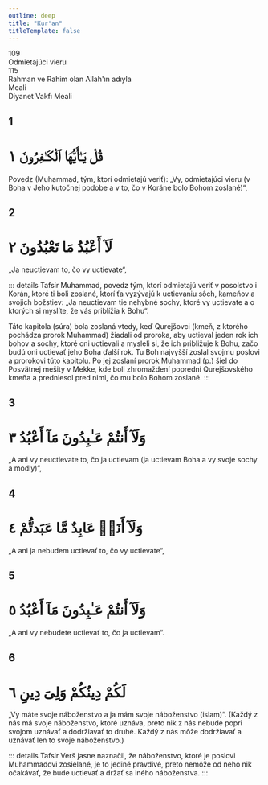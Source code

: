 ```yaml
---
outline: deep
title: "Kur'an"
titleTemplate: false
---
```


<!--CHAPTER INTRO-->
<div class="chapter-title-wrapper">
<div class="chapter-title">109</div>
<div class="chapter-title-slovak">Odmietajúci vieru</div>
<div class="chapter-opening">115</div>
<div class="chapter-opening-slovak">Rahman ve Rahim olan Allah'ın adıyla</div>
</div>

<div class="intro2-wrapper">
<div class="chapter-info-wrapper">
<div class="chapter-info-translation">Meali</div>
<div class="chapter-info-name">Diyanet Vakfı Meali</div>
</div>

</div>

## 1

<!-- CHAPTER NUMBERS -->
<Badge type="info" text="109:1" class="badge" />
<div>
<div class="main-verse" >
<!-- ARABIC -->
<h1 class="verse-arabic">قُلْ يَـٰٓأَيُّهَا ٱلْكَـٰفِرُونَ ١</h1>
</div>
<!-- TÜRKÇE -->
<p>Povedz (Muhammad, tým, ktorí odmietajú veriť): „Vy, odmietajúci vieru (v Boha v Jeho kutočnej podobe a v to, čo v Koráne bolo Bohom zoslané)“,</p>
</div>

<div class="break"></div>

## 2

<!-- CHAPTER NUMBERS -->
<Badge type="info" text="109:2" class="badge" />
<div>
<div class="main-verse" >
<!-- ARABIC -->
<h1 class="verse-arabic">لَآ أَعْبُدُ مَا تَعْبُدُونَ ٢</h1>
</div>
<!-- TÜRKÇE -->
<p>„Ja neuctievam to, čo vy uctievate“,</p>
</div>

::: details Tafsir
Muhammad, povedz tým, ktorí odmietajú veriť v posolstvo i Korán, ktoré ti boli zoslané, ktorí ťa vyzývajú k uctievaniu sôch, kameňov a svojich božstiev: „Ja neuctievam tie nehybné sochy, ktoré vy uctievate a o ktorých si myslíte, že vás priblížia k Bohu“.

Táto kapitola (súra) bola zoslaná vtedy, keď Qurejšovci (kmeň, z ktorého pochádza prorok Muhammad) žiadali od proroka, aby uctieval jeden rok ich bohov a sochy, ktoré oni uctievali a mysleli si, že ich približuje k Bohu, začo budú oni uctievať jeho Boha ďalší rok. Tu Boh najvyšší zoslal svojmu poslovi a prorokovi túto kapitolu. Po jej zoslaní prorok Muhammad (p.) šiel do Posvätnej mešity v Mekke, kde boli zhromaždení poprední Qurejšovského kmeňa a predniesol pred nimi, čo mu bolo Bohom zoslané.
:::

<div class="break"></div>

## 3

<!-- CHAPTER NUMBERS -->
<Badge type="info" text="109:3" class="badge" />
<div>
<div class="main-verse" >
<!-- ARABIC -->
<h1 class="verse-arabic">وَلَآ أَنتُمْ عَـٰبِدُونَ مَآ أَعْبُدُ ٣</h1>
</div>
<!-- TÜRKÇE -->
<p>„A ani vy neuctievate to, čo ja uctievam (ja uctievam Boha a vy svoje sochy a modly)“,</p>
</div>
<div class="break"></div>

## 4

<!-- CHAPTER NUMBERS -->
<Badge type="info" text="109:4" class="badge" />
<div>
<div class="main-verse" >
<!-- ARABIC -->
<h1 class="verse-arabic">وَلَآ أَنَا۠ عَابِدٌ مَّا عَبَدتُّمْ ٤</h1>
</div>
<!-- TÜRKÇE -->
<p>„A ani ja nebudem uctievať to, čo vy uctievate“,</p>
</div>
<div class="break"></div>

## 5

<!-- CHAPTER NUMBERS -->
<Badge type="info" text="109:5" class="badge" />
<div>
<div class="main-verse" >
<!-- ARABIC -->
<h1 class="verse-arabic">وَلَآ أَنتُمْ عَـٰبِدُونَ مَآ أَعْبُدُ ٥</h1>
</div>
<!-- TÜRKÇE -->
<p>„A ani vy nebudete uctievať to, čo ja uctievam“.</p>
</div>
<div class="break"></div>

## 6

<!-- CHAPTER NUMBERS -->
<Badge type="info" text="109:6" class="badge" />
<div>
<div class="main-verse" >
<!-- ARABIC -->
<h1 class="verse-arabic">لَكُمْ دِينُكُمْ وَلِىَ دِينِ ٦</h1>
</div>
<!-- TÜRKÇE -->
<p>„Vy máte svoje náboženstvo a ja mám svoje náboženstvo (islam)“. (Každý z nás má svoje náboženstvo, ktoré uznáva, preto nik z nás nebude popri svojom uznávať a dodržiavať to druhé. Každý z nás môže dodržiavať a uznávať len to svoje náboženstvo.)</p>
</div>

::: details Tafsir
Verš jasne naznačil, že náboženstvo, ktoré je poslovi Muhammadovi zosielané, je to jediné pravdivé, preto nemôže od neho nik očakávať, že bude uctievať a držať sa iného náboženstva.
:::

